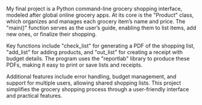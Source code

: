 My final project is a Python command-line grocery shopping interface, modeled after global online grocery apps. At its core is the "Product" class, which organizes and manages each grocery item’s name and price. The "main()" function serves as the user’s guide, enabling them to list items, add new ones, or finalize their shopping.

Key functions include "check_list" for generating a PDF of the shopping list, "add_list" for adding products, and "out_list" for creating a receipt with budget details. The program uses the "reportlab" library to produce these PDFs, making it easy to print or save lists and receipts.

Additional features include error handling, budget management, and support for multiple users, allowing shared shopping lists. This project simplifies the grocery shopping process through a user-friendly interface and practical features.
